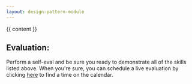 ```yaml
---
layout: design-pattern-module
---
```

{{ content }}

<h2 id="eval">Evaluation:</h2>

Perform a self-eval and be sure you ready to demonstrate all of the skills listed above. When you're sure, you can schedule a live evaluation by clicking <a href="https://scheduling.growstrong.io/?badge={{page.badge}}">here</a> to find a time on the calendar.